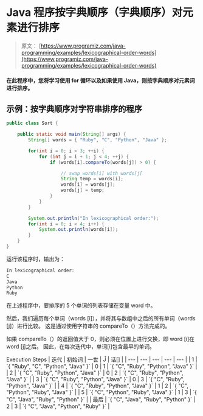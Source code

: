 # Java 程序按字典顺序（字典顺序）对元素进行排序

> 原文： [https://www.programiz.com/java-programming/examples/lexicographical-order-words](https://www.programiz.com/java-programming/examples/lexicographical-order-words)

#### 在此程序中，您将学习使用 for 循环以及如果使用 Java，则按字典顺序对元素词进行排序。

## 示例：按字典顺序对字符串排序的程序

```java
public class Sort {

    public static void main(String[] args) {
        String[] words = { "Ruby", "C", "Python", "Java" };

        for(int i = 0; i < 3; ++i) {
            for (int j = i + 1; j < 4; ++j) {
                if (words[i].compareTo(words[j]) > 0) {

                    // swap words[i] with words[j[
                    String temp = words[i];
                    words[i] = words[j];
                    words[j] = temp;
                }
            }
        }

        System.out.println("In lexicographical order:");
        for(int i = 0; i < 4; i++) {
            System.out.println(words[i]);
        }
    }
}
```

运行该程序时，输出为：

```java
In lexicographical order:
C
Java
Python
Ruby
```

在上述程序中，要排序的 5 个单词的列表存储在变量 word 中。

然后，我们遍历每个单词（words [i]），并将其与数组中之后的所有单词（words [j]）进行比较。 这是通过使用字符串的 compareTo（）方法完成的。

如果 compareTo（）的返回值大于 0，则必须在位置上进行交换，即 word [i]在 word [j]之后。 因此，在每次迭代中，单词[i]包含最早的单词。

<caption>Execution Steps</caption>
| 迭代 | 初始词 | 一世 | Ĵ | 话[] |
| --- | --- | --- | --- | --- |
| 1 | `{ "Ruby", "C", "Python", "Java" }` | 0 | 1 | `{ "C", "Ruby", "Python", "Java" }` |
| 2 | `{ "C", "Ruby", "Python", "Java" }` | 0 | 2 | `{ "C", "Ruby", "Python", "Java" }` |
| 3 | `{ "C", "Ruby", "Python", "Java" }` | 0 | 3 | `{ "C", "Ruby", "Python", "Java" }` |
| 4 | `{ "C", "Ruby", "Python", "Java" }` | 1 | 2 | `{ "C", "Python", "Ruby", "Java" }` |
| 5 | `{ "C", "Python", "Ruby", "Java" }` | 1 | 3 | `{ "C", "Java", "Ruby", "Python" }` |
| 最后 | `{ "C", "Java", "Ruby", "Python" }` | 2 | 3 | `{ "C", "Java", "Python", "Ruby" }` |